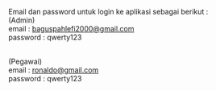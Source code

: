 Email dan password untuk login ke aplikasi sebagai berikut : <br>
(Admin)<br>
email : baguspahlefi2000@gmail.com<br>
password : qwerty123<br><br>

(Pegawai)<br>
email : ronaldo@gmail.com<br>
password : qwerty123<br>
